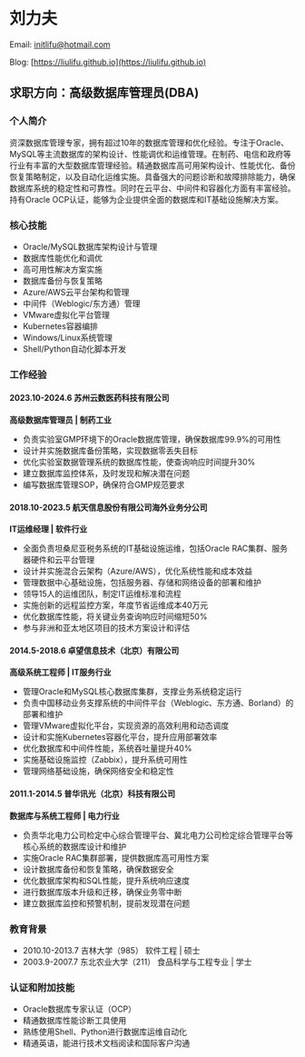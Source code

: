 # 刘力夫

Email: [initlifu@hotmail.com](mailto:initlifu@hotmail.com)

Blog: [https://liulifu.github.io](https://liulifu.github.io)

## 求职方向：高级数据库管理员(DBA)

### 个人简介

资深数据库管理专家，拥有超过10年的数据库管理和优化经验。专注于Oracle、MySQL等主流数据库的架构设计、性能调优和运维管理。在制药、电信和政府等行业有丰富的大型数据库管理经验。精通数据库高可用架构设计、性能优化、备份恢复策略制定，以及自动化运维实施。具备强大的问题诊断和故障排除能力，确保数据库系统的稳定性和可靠性。同时在云平台、中间件和容器化方面有丰富经验。持有Oracle OCP认证，能够为企业提供全面的数据库和IT基础设施解决方案。

### 核心技能

* Oracle/MySQL数据库架构设计与管理
* 数据库性能优化和调优
* 高可用性解决方案实施
* 数据库备份与恢复策略
* Azure/AWS云平台架构和管理
* 中间件（Weblogic/东方通）管理
* VMware虚拟化平台管理
* Kubernetes容器编排
* Windows/Linux系统管理
* Shell/Python自动化脚本开发

### 工作经验

#### 2023.10-2024.6 苏州云数医药科技有限公司

**高级数据库管理员 | 制药工业**

* 负责实验室GMP环境下的Oracle数据库管理，确保数据库99.9%的可用性
* 设计并实施数据库备份策略，实现数据零丢失目标
* 优化实验室数据管理系统的数据库性能，使查询响应时间提升30%
* 建立数据库监控体系，及时发现和解决潜在问题
* 编写数据库管理SOP，确保符合GMP规范要求

#### 2018.10-2023.5 航天信息股份有限公司海外业务分公司

**IT运维经理 | 软件行业**

* 全面负责坦桑尼亚税务系统的IT基础设施运维，包括Oracle RAC集群、服务器硬件和云平台管理
* 设计并实施混合云架构（Azure/AWS），优化系统性能和成本效益
* 管理数据中心基础设施，包括服务器、存储和网络设备的部署和维护
* 领导15人的运维团队，制定IT运维标准和流程
* 实施创新的远程监控方案，年度节省运维成本40万元
* 优化数据库性能，将关键业务查询响应时间缩短50%
* 参与非洲和亚太地区项目的技术方案设计和评估

#### 2014.5-2018.6 卓望信息技术（北京）有限公司

**高级系统工程师 | IT服务行业**

* 管理Oracle和MySQL核心数据库集群，支撑业务系统稳定运行
* 负责中国移动业务支撑系统的中间件平台（Weblogic、东方通、Borland）的部署和维护
* 管理VMware虚拟化平台，实现资源的高效利用和动态调度
* 设计和实施Kubernetes容器化平台，提升应用部署效率
* 优化数据库和中间件性能，系统吞吐量提升40%
* 实施基础设施监控（Zabbix），提升系统可用性
* 管理网络基础设施，确保网络安全和稳定性

#### 2011.1-2014.5 普华讯光（北京）科技有限公司

**数据库与系统工程师 | 电力行业**

* 负责华北电力公司检定中心综合管理平台、冀北电力公司检定综合管理平台等核心系统的数据库设计和维护
* 实施Oracle RAC集群部署，提供数据库高可用性方案
* 设计数据库备份和恢复策略，确保数据安全
* 优化数据库架构和SQL性能，提升系统响应速度
* 进行数据库版本升级和迁移，确保业务零中断
* 建立数据库监控和预警机制，提前发现潜在问题

### 教育背景

* 2010.10-2013.7 吉林大学（985）
  软件工程 | 硕士
* 2003.9-2007.7 东北农业大学（211）
  食品科学与工程专业 | 学士

### 认证和附加技能

* Oracle数据库专家认证（OCP）
* 精通数据库性能诊断工具使用
* 熟练使用Shell、Python进行数据库运维自动化
* 精通英语，能进行技术文档阅读和国际客户沟通
